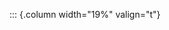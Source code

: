 <!-- Copyright (C) 2024  Kevin Sandom -->
<!-- Begin a new column of width 19%. -->

::: {.column width="19%" valign="t"}
